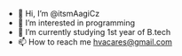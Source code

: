 - 👋 Hi, I’m @itsmAagiCz
- 👀 I’m interested in programming
- 🌱 I’m currently studying 1st year of B.tech
- 📫 How to reach me hvacares@gmail.com

<!---
itsmAagiCz/itsmAagiCz is a ✨ special ✨ repository because its `README.md` (this file) appears on your GitHub profile.
You can click the Preview link to take a look at your changes.
--->
